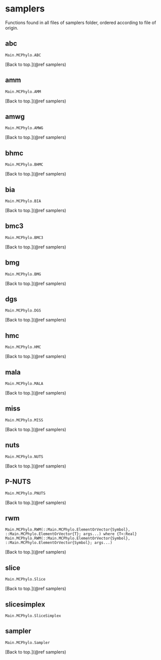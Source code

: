 # samplers
Functions found in all files of samplers folder, ordered according to file of origin.


## abc
```@docs
Main.MCPhylo.ABC
```

[Back to top.](@ref samplers)

## amm
```@docs
Main.MCPhylo.AMM
```


[Back to top.](@ref samplers)

## amwg
```@docs
Main.MCPhylo.AMWG
```



[Back to top.](@ref samplers)

## bhmc

```@docs
Main.MCPhylo.BHMC
```


[Back to top.](@ref samplers)

## bia

```@docs
Main.MCPhylo.BIA
```


[Back to top.](@ref samplers)

## bmc3

```@docs
Main.MCPhylo.BMC3
```



[Back to top.](@ref samplers)

## bmg

```@docs
Main.MCPhylo.BMG
```



[Back to top.](@ref samplers)

## dgs

```@docs
Main.MCPhylo.DGS
```


[Back to top.](@ref samplers)

## hmc

```@docs
Main.MCPhylo.HMC
```



[Back to top.](@ref samplers)

## mala

```@docs
Main.MCPhylo.MALA
```



[Back to top.](@ref samplers)

## miss

```@docs
Main.MCPhylo.MISS
```




[Back to top.](@ref samplers)

## nuts

```@docs
Main.MCPhylo.NUTS
```



[Back to top.](@ref samplers)

## P-NUTS

```@docs
Main.MCPhylo.PNUTS
```

[Back to top.](@ref samplers)



## rwm

```@docs
Main.MCPhylo.RWM(::Main.MCPhylo.ElementOrVector{Symbol}, ::Main.MCPhylo.ElementOrVector{T}; args...) where {T<:Real}
Main.MCPhylo.RWM(::Main.MCPhylo.ElementOrVector{Symbol}, ::Main.MCPhylo.ElementOrVector{Symbol}; args...)
```
[Back to top.](@ref samplers)

## slice

```@docs
Main.MCPhylo.Slice
```



[Back to top.](@ref samplers)

## slicesimplex

```@docs
Main.MCPhylo.SliceSimplex
```



## sampler

```@docs
Main.MCPhylo.Sampler
```



[Back to top.](@ref samplers)
